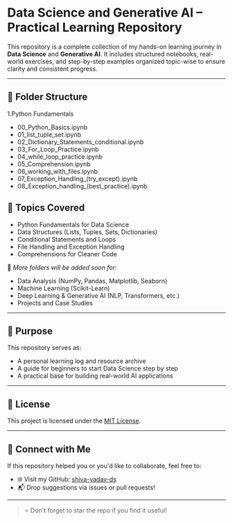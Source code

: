# Data Science and Generative AI – Practical Learning Repository

This repository is a complete collection of my hands-on learning journey in **Data Science** and **Generative AI**. It includes structured notebooks, real-world exercises, and step-by-step examples organized topic-wise to ensure clarity and consistent progress.

---

## 📂 Folder Structure

1.Python Fundamentals
 - 00_Python_Basics.ipynb
 - 01_list_tuple_set.ipynb
 - 02_Dictionary_Statements_conditional.ipynb
 -  03_For_Loop_Practice.ipynb
 - 04_while_loop_practice.ipynb
 - 05_Comprehension.ipynb
 - 06_working_with_files.ipynb
 - 07_Exception_Handling_(try_except).ipynb
 - 08_Exception_handling_(best_practice).ipynb


## 🚀 Topics Covered

- Python Fundamentals for Data Science
- Data Structures (Lists, Tuples, Sets, Dictionaries)
- Conditional Statements and Loops
- File Handling and Exception Handling
- Comprehensions for Cleaner Code

📌 *More folders will be added soon for:*
- Data Analysis (NumPy, Pandas, Matplotlib, Seaborn)
- Machine Learning (Scikit-Learn)
- Deep Learning & Generative AI (NLP, Transformers, etc.)
- Projects and Case Studies

---

## 🎯 Purpose

This repository serves as:

- A personal learning log and resource archive
- A guide for beginners to start Data Science step by step
- A practical base for building real-world AI applications

---

## 📜 License

This project is licensed under the [MIT License](LICENSE).

---

## 🙌 Connect with Me

If this repository helped you or you'd like to collaborate, feel free to:

- 🌐 Visit my GitHub: [shiva-yadav-ds](https://github.com/shiva-yadav-ds)
- 📬 Drop suggestions via issues or pull requests!

---

> ⭐ Don't forget to star the repo if you find it useful!
